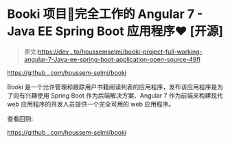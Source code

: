 # Booki 项目📖完全工作的 Angular 7 - Java EE Spring Boot 应用程序❤️ [开源]

> 原文:[https://dev . to/houssemselmi/booki-project-full-working-angular-7-Java-ee-spring-boot-application-open-source-49fl](https://dev.to/houssemselmi/booki-project-fully-working-angular-7-java-ee-spring-boot-application-open-source-49fl)

[https://github . com/houssem-selmi/booki](https://github.com/Houssem-Selmi/booki)

Booki 是一个允许管理和跟踪用户书籍阅读列表的应用程序，发布该应用程序是为了向有兴趣使用 Spring Boot 作为后端解决方案、Angular 7 作为前端来构建现代 web 应用程序的开发人员提供一个完全可用的 web 应用程序。

查看回购:

[https://github . com/houssem-selmi/booki](https://github.com/Houssem-Selmi/booki)